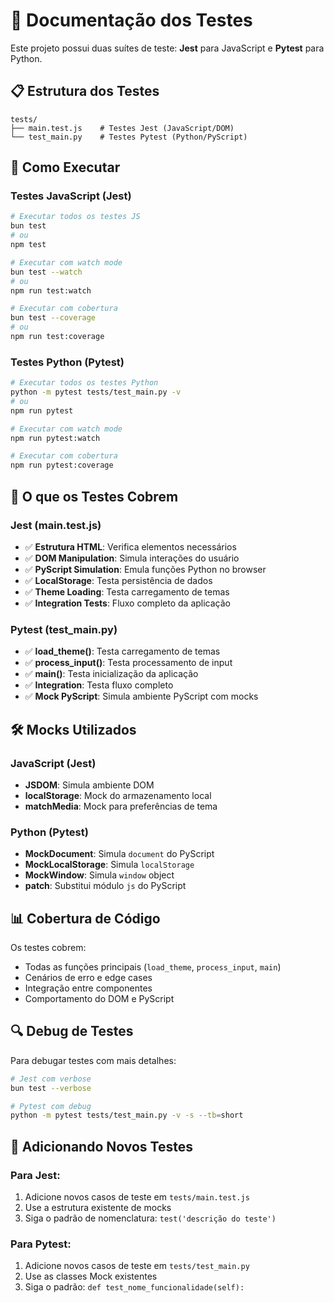# 🧪 Documentação dos Testes

Este projeto possui duas suítes de teste: **Jest** para JavaScript e **Pytest** para Python.

## 📋 Estrutura dos Testes

```
tests/
├── main.test.js    # Testes Jest (JavaScript/DOM)
└── test_main.py    # Testes Pytest (Python/PyScript)
```

## 🚀 Como Executar

### Testes JavaScript (Jest)
```bash
# Executar todos os testes JS
bun test
# ou
npm test

# Executar com watch mode
bun test --watch
# ou
npm run test:watch

# Executar com cobertura
bun test --coverage
# ou
npm run test:coverage
```

### Testes Python (Pytest)
```bash
# Executar todos os testes Python
python -m pytest tests/test_main.py -v
# ou
npm run pytest

# Executar com watch mode
npm run pytest:watch

# Executar com cobertura
npm run pytest:coverage
```

## 🔧 O que os Testes Cobrem

### Jest (main.test.js)
- ✅ **Estrutura HTML**: Verifica elementos necessários
- ✅ **DOM Manipulation**: Simula interações do usuário
- ✅ **PyScript Simulation**: Emula funções Python no browser
- ✅ **LocalStorage**: Testa persistência de dados
- ✅ **Theme Loading**: Testa carregamento de temas
- ✅ **Integration Tests**: Fluxo completo da aplicação

### Pytest (test_main.py)
- ✅ **load_theme()**: Testa carregamento de temas
- ✅ **process_input()**: Testa processamento de input
- ✅ **main()**: Testa inicialização da aplicação
- ✅ **Integration**: Testa fluxo completo
- ✅ **Mock PyScript**: Simula ambiente PyScript com mocks

## 🛠️ Mocks Utilizados

### JavaScript (Jest)
- **JSDOM**: Simula ambiente DOM
- **localStorage**: Mock do armazenamento local
- **matchMedia**: Mock para preferências de tema

### Python (Pytest)
- **MockDocument**: Simula `document` do PyScript
- **MockLocalStorage**: Simula `localStorage`
- **MockWindow**: Simula `window` object
- **patch**: Substitui módulo `js` do PyScript

## 📊 Cobertura de Código

Os testes cobrem:
- Todas as funções principais (`load_theme`, `process_input`, `main`)
- Cenários de erro e edge cases
- Integração entre componentes
- Comportamento do DOM e PyScript

## 🔍 Debug de Testes

Para debugar testes com mais detalhes:

```bash
# Jest com verbose
bun test --verbose

# Pytest com debug
python -m pytest tests/test_main.py -v -s --tb=short
```

## 📝 Adicionando Novos Testes

### Para Jest:
1. Adicione novos casos de teste em `tests/main.test.js`
2. Use a estrutura existente de mocks
3. Siga o padrão de nomenclatura: `test('descrição do teste')`

### Para Pytest:
1. Adicione novos casos de teste em `tests/test_main.py`
2. Use as classes Mock existentes
3. Siga o padrão: `def test_nome_funcionalidade(self):`
